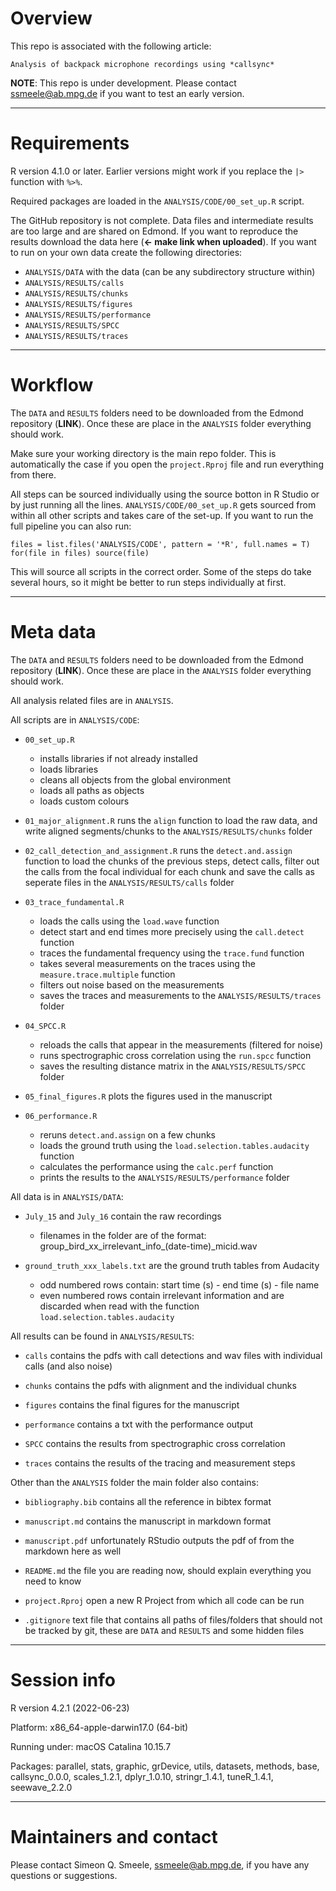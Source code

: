# Overview

This repo is associated with the following article: 

```
Analysis of backpack microphone recordings using *callsync*
```

**NOTE**: This repo is under development. Please contact <ssmeele@ab.mpg.de> if you want to test an early version. 

------------------------------------------------
# Requirements

R version 4.1.0 or later. Earlier versions might work if you replace the `|>` function with `%>%`.

Required packages are loaded in the `ANALYSIS/CODE/00_set_up.R` script.

The GitHub repository is not complete. Data files and intermediate results are too large and are shared on Edmond. If you want to reproduce the results download the data here (**<- make link when uploaded**). If you want to run on your own data create the following directories:

* `ANALYSIS/DATA` with the data (can be any subdirectory structure within)
* `ANALYSIS/RESULTS/calls`
* `ANALYSIS/RESULTS/chunks`
* `ANALYSIS/RESULTS/figures`
* `ANALYSIS/RESULTS/performance`
* `ANALYSIS/RESULTS/SPCC`
* `ANALYSIS/RESULTS/traces`

------------------------------------------------
# Workflow

The `DATA` and `RESULTS` folders need to be downloaded from the Edmond repository (**LINK**). Once these are place in the `ANALYSIS` folder everything should work.

Make sure your working directory is the main repo folder. This is automatically the case if you open the `project.Rproj` file and run everything from there.

All steps can be sourced individually using the source botton in R Studio or by just running all the lines. `ANALYSIS/CODE/00_set_up.R` gets sourced from within all other scripts and takes care of the set-up. If you want to run the full pipeline you can also run:

```
files = list.files('ANALYSIS/CODE', pattern = '*R', full.names = T)
for(file in files) source(file)
```

This will source all scripts in the correct order. Some of the steps do take several hours, so it might be better to run steps individually at first. 

------------------------------------------------
# Meta data

The `DATA` and `RESULTS` folders need to be downloaded from the Edmond repository (**LINK**). Once these are place in the `ANALYSIS` folder everything should work.

All analysis related files are in `ANALYSIS`.

All scripts are in `ANALYSIS/CODE`:
  
- `00_set_up.R`
  - installs libraries if not already installed
  - loads libraries
  - cleans all objects from the global environment
  - loads all paths as objects
  - loads custom colours
  
- `01_major_alignment.R` runs the `align` function to load the raw data, and write aligned segments/chunks to the `ANALYSIS/RESULTS/chunks` folder

- `02_call_detection_and_assignment.R` runs the `detect.and.assign` function to load the chunks of the previous steps, detect calls, filter out the calls from the focal individual for each chunk and save the calls as seperate files in the `ANALYSIS/RESULTS/calls` folder

- `03_trace_fundamental.R`
  - loads the calls using the `load.wave` function
  - detect start and end times more precisely using the `call.detect` function
  - traces the fundamental frequency using the `trace.fund` function
  - takes several measurements on the traces using the `measure.trace.multiple` function
  - filters out noise based on the measurements
  - saves the traces and measurements to the `ANALYSIS/RESULTS/traces` folder

- `04_SPCC.R`
  - reloads the calls that appear in the measurements (filtered for noise)
  - runs spectrographic cross correlation using the `run.spcc` function
  - saves the resulting distance matrix in the `ANALYSIS/RESULTS/SPCC` folder

- `05_final_figures.R` plots the figures used in the manuscript

- `06_performance.R`
  - reruns `detect.and.assign` on a few chunks
  - loads the ground truth using the `load.selection.tables.audacity` function
  - calculates the performance using the `calc.perf` function
  - prints the results to the `ANALYSIS/RESULTS/performance` folder
  
All data is in `ANALYSIS/DATA`:

- `July_15` and `July_16` contain the raw recordings
  - filenames in the folder are of the format: group_bird_xx_irrelevant_info_(date-time)_micid.wav
  
- `ground_truth_xxx_labels.txt` are the ground truth tables from Audacity
  - odd numbered rows contain: start time (s) - end time (s) - file name
  - even numbered rows contain irrelevant information and are discarded when read with the function `load.selection.tables.audacity`
  
All results can be found in `ANALYSIS/RESULTS`:

- `calls` contains the pdfs with call detections and wav files with individual calls (and also noise)

- `chunks` contains the pdfs with alignment and the individual chunks

- `figures` contains the final figures for the manuscript

- `performance` contains a txt with the performance output

- `SPCC` contains the results from spectrographic cross correlation

- `traces` contains the results of the tracing and measurement steps
  
Other than the `ANALYSIS` folder the main folder also contains:

- `bibliography.bib` contains all the reference in bibtex format
  
- `manuscript.md` contains the manuscript in markdown format
  
- `manuscript.pdf` unfortunately RStudio outputs the pdf of from the markdown here as well

- `README.md` the file you are reading now, should explain everything you need to know

- `project.Rproj` open a new R Project from which all code can be run
  
- `.gitignore` text file that contains all paths of files/folders that should not be tracked by git, these are `DATA` and `RESULTS` and some hidden files

------------------------------------------------
# Session info

R version 4.2.1 (2022-06-23)

Platform: x86_64-apple-darwin17.0 (64-bit)

Running under: macOS Catalina 10.15.7

Packages: parallel,  stats, graphic, grDevice, utils, datasets, methods, base, callsync_0.0.0, scales_1.2.1, dplyr_1.0.10, stringr_1.4.1, tuneR_1.4.1, seewave_2.2.0 

------------------------------------------------
# Maintainers and contact

Please contact Simeon Q. Smeele, <ssmeele@ab.mpg.de>, if you have any questions or suggestions. 

